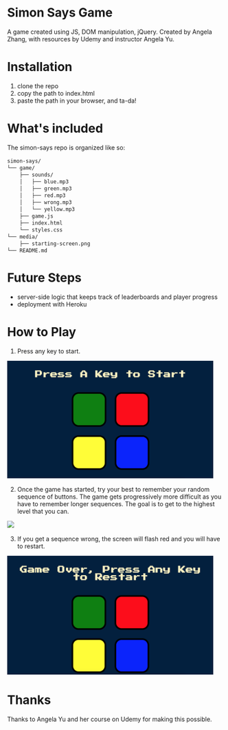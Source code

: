 # Simon Says Game
A game created using JS, DOM manipulation, jQuery.
Created by Angela Zhang, with resources by Udemy and instructor Angela Yu.

# Installation
1. clone the repo
2. copy the path to index.html
3. paste the path in your browser, and ta-da!

# What's included
The simon-says repo is organized like so:

```text
simon-says/
└── game/
    ├── sounds/
    │   ├── blue.mp3
    │   ├── green.mp3
    │   ├── red.mp3
    │   ├── wrong.mp3
    │   └── yellow.mp3
    ├── game.js
    ├── index.html
    └── styles.css
└── media/
    ├── starting-screen.png
└── README.md
```

# Future Steps
* server-side logic that keeps track of leaderboards and player progress
* deployment with Heroku

# How to Play
1. Press any key to start.

<img src="media/starting-screen.png" alt="drawing" width="480"/>

2. Once the game has started, try your best to remember your random sequence of buttons. The game gets progressively more difficult as you have to remember longer sequences. The goal is to get to the highest level that you can.

![](https://media.giphy.com/media/LTSUKO75dxyoLAMAJ4/giphy.gif)

3. If you get a sequence wrong, the screen will flash red and you will have to restart.

<img src="media/wrong-screen.png" alt="drawing" width="480"/>

# Thanks
Thanks to Angela Yu and her course on Udemy for making this possible.

